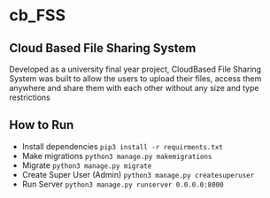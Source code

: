 # cb_FSS
## Cloud Based File Sharing System

Developed as a university final year project, CloudBased File Sharing System was built to allow the
users to upload their files, access them anywhere
and share them with each other without any size
and type restrictions

## How to Run 
- Install dependencies `pip3 install -r requirments.txt`
- Make migrations `python3 manage.py makemigrations`
- Migrate `python3 manage.py migrate`
- Create Super User (Admin) `python3 manage.py createsuperuser`
- Run Server `python3 manage.py runserver 0.0.0.0:8000`
